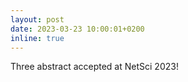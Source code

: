 ```yaml
---
layout: post
date: 2023-03-23 10:00:01+0200
inline: true
---
```


Three abstract accepted at NetSci 2023!